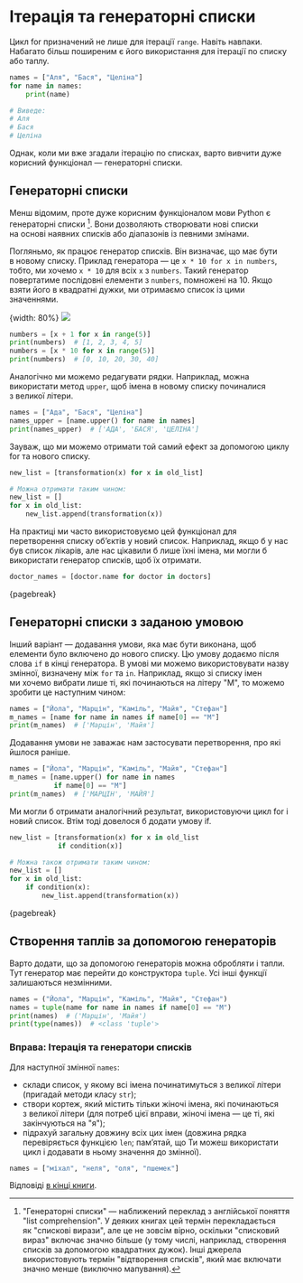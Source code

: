 # Ітерація та&nbsp;генераторні списки

Цикл for призначений не&nbsp;лише для ітерації `range`. Навіть навпаки. Набагато більш поширеним є його використання для ітерації по&nbsp;списку або таплу.

```python
names = ["Аля", "Бася", "Целіна"]
for name in names:
    print(name)

# Виведе:
# Аля
# Бася
# Целіна
```

Однак, коли ми&nbsp;вже згадали ітерацію по&nbsp;списках, варто вивчити дуже корисний функціонал — генераторні списки.

## Генераторні списки

Менш відомим, проте дуже корисним функціоналом мови Python є генераторні списки [^203_1]. Вони дозволяють створювати нові списки на&nbsp;основі наявних списків або діапазонів із певними змінами.

Погляньмо, як&nbsp;працює генератор списків. Він визначає, що&nbsp;має бути в&nbsp;новому списку. Приклад генератора — це&nbsp;`x * 10 for x in numbers`, тобто, ми&nbsp;хочемо `х * 10` для всіх `x` з&nbsp;`numbers`. Такий генератор повертатиме послідовні елементи з&nbsp;`numbers`, помножені на&nbsp;10. Якщо взяти його в&nbsp;квадратні дужки, ми&nbsp;отримаємо список із цими значеннями.

{width: 80%}
![](comprehension.png)

```python
numbers = [x + 1 for x in range(5)]
print(numbers)  # [1, 2, 3, 4, 5]
numbers = [x * 10 for x in range(5)]
print(numbers)  # [0, 10, 20, 30, 40]
```

Аналогічно ми&nbsp;можемо редагувати рядки. Наприклад, можна використати метод `upper`, щоб імена в&nbsp;новому списку починалися з&nbsp;великої літери.

```python
names = ["Ада", "Бася", "Целіна"]
names_upper = [name.upper() for name in names]
print(names_upper)  # ['АДА', 'БАСЯ', 'ЦЕЛІНА']
```

Зауваж, що&nbsp;ми&nbsp;можемо отримати той самий ефект за допомогою циклу for та&nbsp;нового списку.

```python
new_list = [transformation(x) for x in old_list]

# Можна отримати таким чином:
new_list = []
for x in old_list:
    new_list.append(transformation(x))
```

На практиці ми&nbsp;часто використовуємо цей функціонал для перетворення списку об’єктів у&nbsp;новий список. Наприклад, якщо б у&nbsp;нас був список лікарів, але нас цікавили б лише їхні імена, ми&nbsp;могли б використати генератор списків, щоб їх отримати.

```python
doctor_names = [doctor.name for doctor in doctors]
```

{pagebreak}

## Генераторні списки з&nbsp;заданою умовою

Інший варіант — додавання умови, яка має бути виконана, щоб елементи було включено до нового списку. Цю умову додаємо після слова `if` в&nbsp;кінці генератора. В умові ми&nbsp;можемо використовувати назву змінної, визначену між `for` та&nbsp;`in`. Наприклад, якщо зі списку імен ми&nbsp;хочемо вибрати лише ті, які починаються на&nbsp;літеру "М", то можемо зробити це&nbsp;наступним чином:

```python
names = ["Йола", "Марцін", "Каміль", "Майя", "Стефан"]
m_names = [name for name in names if name[0] == "M"]
print(m_names)  # ['Марцін', 'Майя']
```

Додавання умови не&nbsp;заважає нам застосувати перетворення, про які йшлося раніше.

```python
names = ["Йола", "Марцін", "Каміль", "Майя", "Стефан"]
m_names = [name.upper() for name in names
           if name[0] == "M"]
print(m_names)  # ['МАРЦІН', 'МАЙЯ']
```

Ми могли б отримати аналогічний результат, використовуючи цикл for і новий список. Втім тоді довелося б додати умову if.

```python
new_list = [transformation(x) for x in old_list
            if condition(x)]

# Можна також отримати таким чином:
new_list = []
for x in old_list:
    if condition(x):
        new_list.append(transformation(x))
```

{pagebreak}

## Створення таплів за допомогою генераторів

Варто додати, що&nbsp;за допомогою генераторів можна обробляти і тапли. Тут генератор має перейти до конструктора `tuple`. Усі інші функції залишаються незмінними.

```python
names = ("Йола", "Марцін", "Каміль", "Майя", "Стефан")
names = tuple(name for name in names if name[0] == "M")
print(names)  # ('Марцін', 'Майя')
print(type(names))  # <class 'tuple'>
```

### Вправа: Ітерація та&nbsp;генератори списків

Для наступної змінної `names`:
* склади список, у&nbsp;якому всі імена починатимуться з&nbsp;великої літери (пригадай методи класу `str`);
* створи кортеж, який містить тільки жіночі імена, які починаються з&nbsp;великої літери (для потреб цієї вправи, жіночі імена — це&nbsp;ті, які закінчуються на&nbsp;"я");
* підрахуй загальну довжину всіх цих імен (довжина рядка перевіряється функцією `len`; пам’ятай, що&nbsp;Ти можеш використати цикл і додавати в&nbsp;ньому значення до змінної).

```python
names = ["міхал", "неля", "оля", "пшемек"]
```

Відповіді [в кінці книги](https://kt.academy/pl/article/py-rozwiazania).

[^203_1]: "Генераторні списки" — наближений переклад з&nbsp;англійської поняття "list comprehension". У деяких книгах цей термін перекладається як&nbsp;"спискові вирази", але це&nbsp;не&nbsp;зовсім вірно, оскільки "списковий вираз" включає значно більше (у тому числі, наприклад, створення списків за допомогою квадратних дужок). Інші джерела використовують термін "відтворення списків", який має включати значно менше (виключно мапування).

